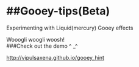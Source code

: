 ##Gooey-tips(Beta)
=====

Experimenting with Liquid(mercury) Gooey effects  

Wooogli woogli woosh!  
###Check out the demo ^ _^  

http://vipulsaxena.github.io/gooey_hint